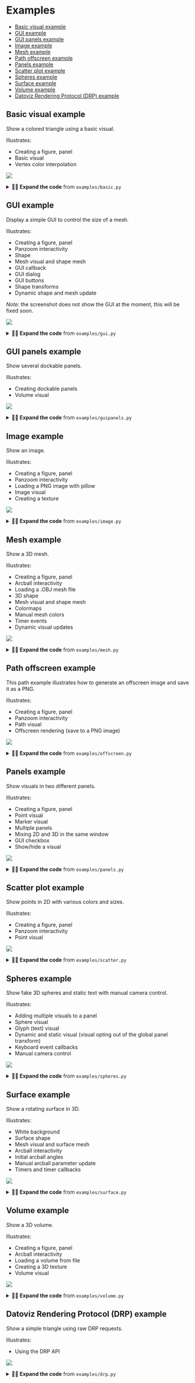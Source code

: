 # Examples

* [Basic visual example](#basic-visual-example)
* [GUI example](#gui-example)
* [GUI panels example](#gui-panels-example)
* [Image example](#image-example)
* [Mesh example](#mesh-example)
* [Path offscreen example](#path-offscreen-example)
* [Panels example](#panels-example)
* [Scatter plot example](#scatter-plot-example)
* [Spheres example](#spheres-example)
* [Surface example](#surface-example)
* [Volume example](#volume-example)
* [Datoviz Rendering Protocol (DRP) example](#datoviz-rendering-protocol-(drp)-example)


## Basic visual example

Show a colored triangle using a basic visual.

Illustrates:

- Creating a figure, panel
- Basic visual
- Vertex color interpolation



![](https://raw.githubusercontent.com/datoviz/data/main/screenshots/examples/basic.png)

<details>
<summary><strong>👨‍💻 Expand the code</strong> from <code>examples/basic.py</code></summary>

```python
import numpy as np
import datoviz as dvz

# Boilerplate.
app = dvz.app(0)
batch = dvz.app_batch(app)
scene = dvz.scene(batch)

# Create a figure 800x600.
figure = dvz.figure(scene, 800, 600, 0)

# Panel spanning the entire window.
panel = dvz.panel_default(figure)

# Basic visual.
visual = dvz.basic(batch, dvz.PRIMITIVE_TOPOLOGY_TRIANGLE_LIST, 0)

# Visual data allocation.
dvz.basic_alloc(visual, 3)

# Positions.
pos = np.array([
    [-1, -1, 0],
    [0, 1, 0],
    [+1, -1, 0],
]).astype(np.float32)
dvz.basic_position(visual, 0, 3, pos, 0)

# Colors.
color = np.array(
    [[255, 0, 0, 255],
     [0, 255, 0, 255],
     [0, 0, 255, 255],
     ]).astype(np.uint8)
dvz.basic_color(visual, 0, 3, color, 0)

# Add the visual.
dvz.panel_visual(panel, visual, 0)

# Run the application.
dvz.scene_run(scene, app, 0)

# Cleanup.
dvz.scene_destroy(scene)
dvz.app_destroy(app)
```
</details>

## GUI example

Display a simple GUI to control the size of a mesh.

Illustrates:

- Creating a figure, panel
- Panzoom interactivity
- Shape
- Mesh visual and shape mesh
- GUI callback
- GUI dialog
- GUI buttons
- Shape transforms
- Dynamic shape and mesh update

*Note*: the screenshot does not show the GUI at the moment, this will be fixed soon.



![](https://raw.githubusercontent.com/datoviz/data/main/screenshots/examples/gui.png)

<details>
<summary><strong>👨‍💻 Expand the code</strong> from <code>examples/gui.py</code></summary>

```python
import numpy as np
import datoviz as dvz
from datoviz import (
    S_,  # Python string to ctypes char*
    vec2,
    vec3,
    vec4,
)


# GUI callback function.
@dvz.gui
def ongui(app, fid, ev):
    # Set the size of the next GUI dialog.
    dvz.gui_size(vec2(170, 110))

    # Start a GUI dialog with a dialog title.
    dvz.gui_begin(S_("My GUI"), 0)

    # Add two buttons. The functions return whether the button was pressed.
    incr = dvz.gui_button(S_("Increase"), 150, 30)
    decr = dvz.gui_button(S_("Decrease"), 150, 30)

    # Scaling factor.
    scale = 1.0
    if incr:
        scale = 1.1
    elif decr:
        scale = 0.9
    if incr or decr:

        # Start recording shape transforms for all vertices in the shape (first=0, count=0=all).
        dvz.shape_begin(shape, 0, 0)

        # Scaling transform.
        dvz.shape_scale(shape, vec3(scale, scale, scale))

        # Stop recording the shape transforms.
        dvz.shape_end(shape)

        # Update the mesh visual data with the new shape's data.
        dvz.mesh_reshape(visual, shape)

    # End the GUI dialog.
    dvz.gui_end()


# Boilerplate.
app = dvz.app(0)
batch = dvz.app_batch(app)
scene = dvz.scene(batch)

# Create a figure.
# NOTE: to use a GUI, use this flag. Don't use it if there is no GUI.
figure = dvz.figure(scene, 800, 800, dvz.CANVAS_FLAGS_IMGUI)
panel = dvz.panel_default(figure)
arcball = dvz.panel_arcball(panel)

# Cube colors.
colors = np.array([
    [255, 0, 0, 255],
    [0, 255, 0, 255],
    [0, 0, 255, 255],
    [255, 255, 0, 255],
    [255, 0, 255, 255],
    [0, 255, 255, 255],
], dtype=np.uint8)
shape = dvz.shape_cube(colors)

# Create a mesh visual directly instantiated with the shape data.
visual = dvz.mesh_shape(batch, shape, dvz.MESH_FLAGS_LIGHTING)

# Add the visual to the panel.
dvz.panel_visual(panel, visual, 0)

# Associate a GUI callback function with a figure.
dvz.app_gui(app, dvz.figure_id(figure), ongui, None)

# Initial arcball angles.
dvz.arcball_initial(arcball, vec3(+0.6, -1.2, +3.0))
dvz.panel_update(panel)

# Run the application.
dvz.scene_run(scene, app, 0)

# Cleanup.
dvz.shape_destroy(shape)
dvz.scene_destroy(scene)
dvz.app_destroy(app)
```
</details>

## GUI panels example

Show several dockable panels.

Illustrates:

- Creating dockable panels
- Volume visual



![](https://raw.githubusercontent.com/datoviz/data/main/screenshots/examples/guipanels.png)

<details>
<summary><strong>👨‍💻 Expand the code</strong> from <code>examples/guipanels.py</code></summary>

```python
import gzip
from pathlib import Path
import numpy as np
import datoviz as dvz
from datoviz import A_, S_, vec3, vec4


# -------------------------------------------------------------------------------------------------
# Functions
# -------------------------------------------------------------------------------------------------

def load_mouse_volume():
    CURDIR = Path(__file__).parent
    filepath = (CURDIR / "../data/volumes/allen_mouse_brain_rgba.npy.gz").resolve()
    with gzip.open(filepath, 'rb') as f:
        volume_data = np.load(f)
    shape = volume_data.shape
    MOUSE_D, MOUSE_H, MOUSE_W = shape[:3]
    format = dvz.FORMAT_R8G8B8A8_UNORM
    tex = dvz.tex_volume(batch, format, MOUSE_W, MOUSE_H, MOUSE_D, A_(volume_data))
    return tex, MOUSE_D, MOUSE_H, MOUSE_W


def create_volume(tex, MOUSE_D, MOUSE_H, MOUSE_W):
    volume = dvz.volume(batch, dvz.VOLUME_FLAGS_RGBA)
    dvz.volume_alloc(volume, 1)
    scaling = 1.0 / MOUSE_D
    dvz.volume_texture(
        volume, tex, dvz.FILTER_LINEAR, dvz.SAMPLER_ADDRESS_MODE_CLAMP_TO_EDGE)
    dvz.volume_size(volume, MOUSE_W * scaling, MOUSE_H * scaling, 1)
    dvz.volume_transfer(volume, vec4(1, 0, 0, 0))
    return volume


# -------------------------------------------------------------------------------------------------
# Main script
# -------------------------------------------------------------------------------------------------

app = dvz.app(0)
batch = dvz.app_batch(app)
scene = dvz.scene(batch)
figure = dvz.figure(scene, 800, 600, dvz.CANVAS_FLAGS_IMGUI)


# Volume panel
# -------------------------------------------------------------------------------------------------

panel1 = dvz.panel(figure, 100, 100, 300, 200)
arcball = dvz.panel_arcball(panel1)
volume = create_volume(*load_mouse_volume())
dvz.panel_visual(panel1, volume, 0)
dvz.panel_gui(panel1, S_("Panel 1"), 0)

# Initial view
dvz.arcball_initial(arcball, vec3(-2.25, 0.65, 1.5))
camera = dvz.panel_camera(panel1, 0)
dvz.camera_initial(camera, vec3(0, 0, 1.5), vec3(), vec3(0, 1, 0))
dvz.panel_update(panel1)


# Scatter panel
# -------------------------------------------------------------------------------------------------

panel2 = dvz.panel(figure, 200, 350, 300, 200)
pz = dvz.panel_panzoom(panel2)
visual = dvz.point(batch, 0)

n = 10_000
dvz.point_alloc(visual, n)

pos = np.random.normal(size=(n, 3), scale=.2).astype(np.float32)
color = np.random.uniform(size=(n, 4), low=50, high=240).astype(np.uint8)
size = np.random.uniform(size=(n,), low=10, high=30).astype(np.float32)

dvz.point_position(visual, 0, n, pos, 0)
dvz.point_color(visual, 0, n, color, 0)
dvz.point_size(visual, 0, n, size, 0)
dvz.panel_visual(panel2, visual, 0)
dvz.panel_gui(panel2, S_("Panel 2"), 0)


# Run and cleanup
# -------------------------------------------------------------------------------------------------

dvz.scene_run(scene, app, 0)
dvz.scene_destroy(scene)
dvz.app_destroy(app)
```
</details>

## Image example

Show an image.

Illustrates:

- Creating a figure, panel
- Panzoom interactivity
- Loading a PNG image with pillow
- Image visual
- Creating a texture



![](https://raw.githubusercontent.com/datoviz/data/main/screenshots/examples/image.png)

<details>
<summary><strong>👨‍💻 Expand the code</strong> from <code>examples/image.py</code></summary>

```python
from pathlib import Path
import numpy as np
from PIL import Image

import datoviz as dvz
from datoviz import A_

# Boilerplate.
app = dvz.app(0)
batch = dvz.app_batch(app)
scene = dvz.scene(batch)


# Load a PNG image.
CURDIR = Path(__file__).parent
filepath = CURDIR / "../data/textures/image.png"
with Image.open(filepath) as f:
    image = np.array(f.convert('RGBA'), dtype=np.uint8)
    height, width = image.shape[:2]

    # Texture parameters.
    format = dvz.FORMAT_R8G8B8A8_UNORM
    address_mode = dvz.SAMPLER_ADDRESS_MODE_CLAMP_TO_BORDER
    filter = dvz.FILTER_LINEAR

    # Create a texture out of a RGB image.
    tex = dvz.tex_image(batch, format, width, height, A_(image))


# Create a figure 1000x1000.
figure = dvz.figure(scene, 1000, 1000, 0)

# Panel spanning the entire window.
panel = dvz.panel_default(figure)

# Panzoom interactivity.
pz = dvz.panel_panzoom(panel)

# Image visual.
visual = dvz.image(batch, dvz.IMAGE_FLAGS_RESCALE)

# One image in this visual, there could be multiple images sharing the same underlying texture.
dvz.image_alloc(visual, 1)

# xyz coordinates of the top left corner.
pos = np.array([[0, 0, 0]], dtype=np.float32)
dvz.image_position(visual, 0, 1, pos, 0)

# Image size, in pixels.
size = np.array([[width, height]], dtype=np.float32)
dvz.image_size(visual, 0, 1, size, 0)

# Image anchor.
anchor = np.array([[.5, .5]], dtype=np.float32)
dvz.image_anchor(visual, 0, 1, anchor, 0)

# uv coordinates of the top left corner, and bottom right corner.
texcoords = np.array([[0, 0, 1, 1]], dtype=np.float32)
dvz.image_texcoords(visual, 0, 1, texcoords, 0)


# Assign the texture to the visual.
dvz.image_texture(visual, tex, filter, address_mode)

# Add the visual.
dvz.panel_visual(panel, visual, 0)

# Run the application.
dvz.scene_run(scene, app, 0)

# Cleanup.
dvz.scene_destroy(scene)
dvz.app_destroy(app)
```
</details>

## Mesh example

Show a 3D mesh.

Illustrates:

- Creating a figure, panel
- Arcball interactivity
- Loading a .OBJ mesh file
- 3D shape
- Mesh visual and shape mesh
- Colormaps
- Manual mesh colors
- Timer events
- Dynamic visual updates



![](https://raw.githubusercontent.com/datoviz/data/main/screenshots/examples/mesh.png)

<details>
<summary><strong>👨‍💻 Expand the code</strong> from <code>examples/mesh.py</code></summary>

```python
from pathlib import Path
import numpy as np
import datoviz as dvz
from datoviz import vec3, vec4, S_

# Boilerplate.
app = dvz.app(0)
batch = dvz.app_batch(app)
scene = dvz.scene(batch)

# Create a figure 800x600.
figure = dvz.figure(scene, 800, 600, 0)

# Panel spanning the entire window.
panel = dvz.panel_default(figure)

# Arcball interactivity.
arcball = dvz.panel_arcball(panel)

# Load a .OBJ mesh file.
CURDIR = Path(__file__).parent
filepath = (CURDIR / "../data/mesh/brain.obj").resolve()
shape = dvz.shape_obj(S_(filepath))

# Fill artificial colors.
nv = shape.vertex_count
ni = shape.index_count
print(f"Loaded {filepath} with {nv} vertices and {ni // 3} faces.")

# Create the mesh visual from the surface shape.
flags = dvz.MESH_FLAGS_LIGHTING
visual = dvz.mesh_shape(batch, shape, flags)

# Set artificial vertex colors.
t = np.linspace(0, 1, nv).astype(np.float32)
colors = np.empty((nv, 4), dtype=np.uint8)
dvz.colormap_array(dvz.CMAP_COOLWARM, nv, t, 0, 1, colors)
dvz.mesh_color(visual, 0, nv, colors, 0)

# Add the visual to the panel.
dvz.panel_visual(panel, visual, 0)

# Initial arcball angles.
dvz.arcball_initial(arcball, vec3(+0.6, -1.2, +3.0))
dvz.panel_update(panel)


# Timer callback: update the arcball angles in real time.
@dvz.timer
def _on_timer(app, window_id, ev):
    a = 20 * (ev.time % 1)
    u = 1 / (1 + np.exp(-a * (t - 0.5)))

    dvz.colormap_array(dvz.CMAP_COOLWARM, nv, u.astype(np.float32), 0, 1, colors)
    dvz.mesh_color(visual, 0, nv, colors, 0)


# Create a timer (60 events per second).
dvz.app_timer(app, 0, 1. / 60., 0)

# Register a timer callback.
dvz.app_ontimer(app, _on_timer, None)


# Run the application.
dvz.scene_run(scene, app, 0)

# Cleanup.
dvz.scene_destroy(scene)
dvz.app_destroy(app)
```
</details>

## Path offscreen example

This path example illustrates how to generate an offscreen image and save it as a PNG.

Illustrates:

- Creating a figure, panel
- Panzoom interactivity
- Path visual
- Offscreen rendering (save to a PNG image)



![](https://raw.githubusercontent.com/datoviz/data/main/screenshots/examples/offscreen.png)

<details>
<summary><strong>👨‍💻 Expand the code</strong> from <code>examples/offscreen.py</code></summary>

```python
import numpy as np
import datoviz as dvz
from datoviz import (
    S_,  # Python string to ctypes char*
)

offscreen = True

# Boilerplate.
app = dvz.app(dvz.APP_FLAGS_OFFSCREEN if offscreen else 0)
batch = dvz.app_batch(app)
scene = dvz.scene(batch)

# Create a figure.
figure = dvz.figure(scene, 400, 800, 0)
panel = dvz.panel_default(figure)

# Panzoom interactivity.
pz = dvz.panel_panzoom(panel)

# Path visual.
visual = dvz.path(batch, 0)

# Multiple paths.
n_paths = 100
path_size = 1000
n = n_paths * path_size
path_lengths = np.full(n_paths, path_size, dtype=np.uint32)
dvz.path_alloc(visual, n)

# Positions.
x = np.linspace(-1, +1, path_size)
x = np.tile(x, (n_paths, 1))
w = np.random.uniform(size=(n_paths, 1), low=20, high=100)
d = 0.5 / (n_paths - 1)
y = d * np.sin(w * x)
y += np.linspace(-1, 1, n_paths).reshape((-1, 1))
z = np.zeros((n_paths, path_size))
pos = np.c_[x.flat, y.flat, z.flat].astype(np.float32)
dvz.path_position(visual, n, pos, n_paths, path_lengths, 0)

# Colors.
t = np.linspace(0, 1, n_paths).astype(np.float32)
color = np.full((n_paths, 4), 255, dtype=np.uint8)
dvz.colormap_array(dvz.CMAP_HSV, n_paths, t, 0, 1, color)
color = np.repeat(color, path_size, axis=0)
dvz.path_color(visual, 0, n, color, 0)

# Line width.
dvz.path_linewidth(visual, 3.0)

# Add the visual.
dvz.panel_visual(panel, visual, 0)

# Run the application.
dvz.scene_run(scene, app, 0)

# Screenshot to ./offscreen.png.
if offscreen:
    dvz.app_screenshot(app, dvz.figure_id(figure), S_("offscreen_python.png"))

# Cleanup.
dvz.scene_destroy(scene)
dvz.app_destroy(app)
```
</details>

## Panels example

Show visuals in two different panels.

Illustrates:

- Creating a figure, panel
- Point visual
- Marker visual
- Multiple panels
- Mixing 2D and 3D in the same window
- GUI checkbox
- Show/hide a visual



![](https://raw.githubusercontent.com/datoviz/data/main/screenshots/examples/panels.png)

<details>
<summary><strong>👨‍💻 Expand the code</strong> from <code>examples/panels.py</code></summary>

```python
import ctypes
import numpy as np
import datoviz as dvz
from datoviz import vec2, vec3, S_, V_


# -------------------------------------------------------------------------------------------------
# 1. Creating the scene
# -------------------------------------------------------------------------------------------------

# Boilerplate.
app = dvz.app(0)
batch = dvz.app_batch(app)
scene = dvz.scene(batch)

# Create a figure 800x600.
w, h = 800, 600
figure = dvz.figure(scene, w, h, dvz.CANVAS_FLAGS_IMGUI)


# -------------------------------------------------------------------------------------------------
# 2. First visual
# -------------------------------------------------------------------------------------------------

# Point visual.
visual0 = dvz.point(batch, 0)

# Visual data allocation.
n = 10_000
dvz.point_alloc(visual0, n)

# Point positions.
pos = np.random.normal(size=(n, 3), scale=.25).astype(np.float32)
dvz.point_position(visual0, 0, n, pos, 0)

# Point colors.
color = np.random.uniform(size=(n, 4), low=50, high=240).astype(np.uint8)
color[:, 3] = 240
dvz.point_color(visual0, 0, n, color, 0)

# Point sizes.
size = np.random.uniform(size=(n,), low=10, high=30).astype(np.float32)
dvz.point_size(visual0, 0, n, size, 0)

dvz.visual_depth(visual0, dvz.DEPTH_TEST_ENABLE)


# -------------------------------------------------------------------------------------------------
# 3. Second visual
# -------------------------------------------------------------------------------------------------

# Point visual.
visual1 = dvz.marker(batch, 0)

# Visual data allocation.
n = 1_000
dvz.marker_alloc(visual1, n)

# Marker positions.
pos = np.random.normal(size=(n, 3), scale=.25).astype(np.float32)
dvz.marker_position(visual1, 0, n, pos, 0)

# Marker colors.
color = np.random.uniform(size=(n, 4), low=50, high=240).astype(np.uint8)
color[:, 3] = 240
dvz.marker_color(visual1, 0, n, color, 0)

# Marker sizes.
size = np.random.uniform(size=(n,), low=30, high=60).astype(np.float32)
dvz.marker_size(visual1, 0, n, size, 0)

# Marker parameters.
dvz.marker_aspect(visual1, dvz.MARKER_ASPECT_OUTLINE)
dvz.marker_shape(visual1, dvz.MARKER_SHAPE_CROSS)
# dvz.marker_edge_color(visual1, cvec4(255, 255, 255, 255))
# dvz.marker_edge_width(visual1, 3.0)


# -------------------------------------------------------------------------------------------------
# 4. Panels
# -------------------------------------------------------------------------------------------------

# Panels.
panel0 = dvz.panel(figure, 0, 0, w / 2, h)
panel1 = dvz.panel(figure, w / 2, 0, w / 2, h)

dvz.panel_arcball(panel0)
dvz.panel_panzoom(panel1)

dvz.panel_visual(panel0, visual0, 0)
dvz.panel_visual(panel1, visual1, 0)


# -------------------------------------------------------------------------------------------------
# 5. GUI with checkbox
# -------------------------------------------------------------------------------------------------

# There are four steps to add a GUI with a checkbox.
# i.    Initialize the figure with the flag `dvz.CANVAS_FLAGS_IMGUI``
# ii.   Define a global-scoped object representing the variable to be updated by the GUI.
# iii.  Define the GUI callback.
# iv.   Call `dvz.app_gui(...)`

# A wrapped boolean value with initial value False.
checked = V_(True, ctypes.c_bool)


@dvz.gui
def ongui(app, fid, ev):
    """GUI callback function."""

    # Set the size of the next GUI dialog.
    dvz.gui_size(vec2(170, 110))

    # Start a GUI dialog with a dialog title.
    dvz.gui_begin(S_("My GUI"), 0)

    # Add a checkbox
    with checked:  # Wrap the boolean value.
        # Return True if the checkbox's state has changed.
        if dvz.gui_checkbox(S_("Show visual"), checked.P_):
            #                                  ^^^^^^^^^^ pass a C pointer to our wrapped bool
            is_checked = checked.value  # Python variable with the checkbox's state

            # Show/hide the visual.
            dvz.visual_show(visual0, is_checked)

            # Update the figure after its composition has changed.
            dvz.figure_update(figure)

    # End the GUI dialog.
    dvz.gui_end()


# Associate a GUI callback function with a figure.
dvz.app_gui(app, dvz.figure_id(figure), ongui, None)


# -------------------------------------------------------------------------------------------------
# 6. Run and cleanup
# -------------------------------------------------------------------------------------------------

# Run the application.
dvz.scene_run(scene, app, 0)

# Cleanup.
dvz.scene_destroy(scene)
dvz.app_destroy(app)
```
</details>

## Scatter plot example

Show points in 2D with various colors and sizes.

Illustrates:

- Creating a figure, panel
- Panzoom interactivity
- Point visual



![](https://raw.githubusercontent.com/datoviz/data/main/screenshots/examples/scatter.png)

<details>
<summary><strong>👨‍💻 Expand the code</strong> from <code>examples/scatter.py</code></summary>

```python
import numpy as np
import datoviz as dvz

# Boilerplate.
app = dvz.app(0)
batch = dvz.app_batch(app)
scene = dvz.scene(batch)

# Create a figure 800x600.
figure = dvz.figure(scene, 800, 600, 0)

# Panel spanning the entire window.
panel = dvz.panel_default(figure)

# Panzoom interactivity.
pz = dvz.panel_panzoom(panel)

# Point visual.
visual = dvz.point(batch, 0)

# Visual data allocation.
n = 100_000
dvz.point_alloc(visual, n)

# Point positions.
pos = np.random.normal(size=(n, 3), scale=.25).astype(np.float32)
dvz.point_position(visual, 0, n, pos, 0)

# Point colors.
color = np.random.uniform(size=(n, 4), low=50, high=240).astype(np.uint8)
dvz.point_color(visual, 0, n, color, 0)

# Point sizes.
size = np.random.uniform(size=(n,), low=10, high=30).astype(np.float32)
dvz.point_size(visual, 0, n, size, 0)

# Add the visual.
dvz.panel_visual(panel, visual, 0)

# Run the application.
dvz.scene_run(scene, app, 0)

# Cleanup.
dvz.scene_destroy(scene)
dvz.app_destroy(app)
```
</details>

## Spheres example

Show fake 3D spheres and static text with manual camera control.

Illustrates:

- Adding multiple visuals to a panel
- Sphere visual
- Glyph (text) visual
- Dynamic and static visual (visual opting out of the global panel transform)
- Keyboard event callbacks
- Manual camera control



![](https://raw.githubusercontent.com/datoviz/data/main/screenshots/examples/spheres.png)

<details>
<summary><strong>👨‍💻 Expand the code</strong> from <code>examples/spheres.py</code></summary>

```python
import numpy as np
import datoviz as dvz
from datoviz import vec2, vec3, vec4, S_


# -------------------------------------------------------------------------------------------------
# 1. Creating the scene
# -------------------------------------------------------------------------------------------------

# Boilerplate.
app = dvz.app(0)
batch = dvz.app_batch(app)
scene = dvz.scene(batch)

# Create a figure.
figure = dvz.figure(scene, 1000, 1000, 0)

# Panel spanning the entire window.
panel = dvz.panel_default(figure)

# 3D camera.
camera = dvz.panel_camera(panel, 0)


# -------------------------------------------------------------------------------------------------
# 2. Text
# -------------------------------------------------------------------------------------------------

# Show a static glyph.
glyph = dvz.glyph(batch, 0)

# First, we load the default font (Roboto) with a given font size, and we load the pre-generated
# glyph atlas.
# NOTE: generating custom atlases dynamically with arbitrary TTF fonts (using the msdfgen library)
# is possible but undocumented yet.
font_size = 32
af = dvz.atlas_font(font_size)
dvz.glyph_atlas(glyph, af.atlas)

# Glyph text.
text = "Press the arrow keys!"

# We specify the number of glyphs.
n = len(text)
dvz.glyph_alloc(glyph, n)

# When displaying a single string, all glyph share the exact same position in 3D space, BUT
# each glyph has a fixed pixel offset due to its relative position within the string (see below).
# Here, the string will be displayed at (1, 1, 0) (we will not use the panel camera transform).
pos = np.c_[np.ones(n), np.ones(n), np.zeros(n)].astype(np.float32)
dvz.glyph_position(glyph, 0, n, pos, 0)

# We can assign a different color per glyph.
color = np.full((n, 4), 255, dtype=np.uint8)
dvz.glyph_color(glyph, 0, n, color, 0)

# We specify the ASCII string (we could also specify unicode uint32 codepoints with glyph_unicode)
# NOTE: we need to use S_() to pass a Python string to this ctypes-wrapped C function expecting
# a const char*.
dvz.glyph_ascii(glyph, S_(text))

# Now we compute the glyph shifts (called "xywh") using our font.
xywh = dvz.font_ascii(af.font, S_(text))
# We also define a global relative anchor point, in pixels (xy), for the string.
# By default, the anchor is (0, 0) which represents the lower left corner of the string. The
# anchor position is the string position defined above (1, 1, 0).
anchor = vec2(-.5 * font_size * len(text), -2 * font_size)
dvz.glyph_xywh(glyph, 0, n, xywh, anchor, 0)


# -------------------------------------------------------------------------------------------------
# 3. Spheres
# -------------------------------------------------------------------------------------------------

# Now we define a fake sphere visual, similar to markers, but with a fake 3D effect to simulate
# spheres whereas they are really 2D bitmap sprites in a 3D world.
# See https://paroj.github.io/gltut/Illumination/Tutorial%2013.html
visual = dvz.sphere(batch, 0)

# Sphere data allocation (100 000 spheres).
n = 100_000
dvz.sphere_alloc(visual, n)

# Sphere random positions.
pos = np.random.uniform(size=(n, 3), low=-1, high=+1).astype(np.float32)
pos *= np.array([100, 1, 100])
dvz.sphere_position(visual, 0, n, pos, 0)

# Sphere random colors.
color = np.random.uniform(size=(n, 4), low=50, high=200).astype(np.uint8)
color[:, 3] = 255
dvz.sphere_color(visual, 0, n, color, 0)

# Sphere sizes in pixels.
size = np.random.uniform(size=(n,), low=50, high=100).astype(np.float32)
dvz.sphere_size(visual, 0, n, size, 0)

# Light position.
dvz.sphere_light_pos(visual, vec3(-5, +5, +100))

# Light parameters.
dvz.sphere_light_params(visual, vec4(.4, .8, 2, 32))


# -------------------------------------------------------------------------------------------------
# 4. Panel composition
# -------------------------------------------------------------------------------------------------

# We add the sphere visual.
dvz.panel_visual(panel, visual, 0)

# We add the glyph visual and we opt out of the panel transform (3D movable camera).
dvz.panel_visual(panel, glyph, dvz.VIEW_FLAGS_STATIC)


# -------------------------------------------------------------------------------------------------
# 5. Manual camera control
# -------------------------------------------------------------------------------------------------

# Custom camera manipulation with the keyboard.
# NOTE: a similar interaction pattern will be soon provided as a builtin option in Datoviz
# (similar to the existing panzoom and arcball).

# Initial camera position.
eye = vec3(0, 0, 4)

# Camera movement offset.
d = .2


# Keyboard event callback function.
@dvz.keyboard
def on_keyboard(app, window_id, ev):
    global eye
    # Keyboard events are PRESS, RELEASE, and REPEAT.
    if ev.type != dvz.KEYBOARD_EVENT_RELEASE:
        # Move the camera position depending on the pressed keys.
        if ev.key == dvz.KEY_UP:
            eye[2] -= d
        elif ev.key == dvz.KEY_DOWN:
            eye[2] += d
        elif ev.key == dvz.KEY_LEFT:
            eye[0] -= d
        elif ev.key == dvz.KEY_RIGHT:
            eye[0] += d

        # Update the camera position.
        dvz.camera_position(camera, eye)

        # Update the lookat position (just forward looking).
        lookat = vec3(*eye)
        lookat[2] -= 1
        dvz.camera_lookat(camera, lookat)

        # Important: we must update the panel after the panel transformation parameters
        # have changed.
        dvz.panel_update(panel)


# We register the keyboard callback function.
dvz.app_onkeyboard(app, on_keyboard, None)


# -------------------------------------------------------------------------------------------------
# 6. Run and cleanup
# -------------------------------------------------------------------------------------------------

# Run the application.
dvz.scene_run(scene, app, 0)

# Cleanup.
dvz.atlas_destroy(af.atlas)
dvz.font_destroy(af.font)
dvz.scene_destroy(scene)
dvz.app_destroy(app)
```
</details>

## Surface example

Show a rotating surface in 3D.

Illustrates:

- White background
- Surface shape
- Mesh visual and surface mesh
- Arcball interactivity
- Initial arcball angles
- Manual arcball parameter update
- Timers and timer callbacks



![](https://raw.githubusercontent.com/datoviz/data/main/screenshots/examples/surface.png)

<details>
<summary><strong>👨‍💻 Expand the code</strong> from <code>examples/surface.py</code></summary>

```python
import numpy as np
import datoviz as dvz
from datoviz import vec3, vec4

# Boilerplate.
app = dvz.app(dvz.APP_FLAGS_WHITE_BACKGROUND)
batch = dvz.app_batch(app)
scene = dvz.scene(batch)

# Create a figure 800x600.
figure = dvz.figure(scene, 800, 600, 0)

# Panel spanning the entire window.
panel = dvz.panel_default(figure)

# Arcball interactivity.
arcball = dvz.panel_arcball(panel)

# Grid parameters.
row_count = 250
col_count = row_count
n = row_count * col_count
o = vec3(-1, 0, -1)
u = vec3(0, 0, 2.0 / (col_count - 1))
v = vec3(2.0 / (row_count - 1), 0, 0)

# Allocate heights and colors arrays.
grid = np.meshgrid(row_count, col_count)
shape = (row_count, col_count)
heights = np.zeros(shape, dtype=np.float32)

# Create grid of coordinates
x = np.arange(col_count)
y = np.arange(row_count)
xv, yv = np.meshgrid(x, y)

# Distances.
center_x = col_count / 2
center_y = row_count / 2
d = np.sqrt((xv - center_x) ** 2 + (yv - center_y) ** 2)

# Heights.
a = 4.0 * 2 * np.pi / row_count
b = 3.0 * 2 * np.pi / col_count
c = .5
hmin = -.5
hmax = +.5
heights = np.exp(-.0001 * d ** 2) * np.sin(a*xv) * np.cos(b*yv)
heights = heights.ravel().astype(np.float32)

# Colors.
colors = np.empty((n, 4), dtype=np.uint8)
dvz.colormap_array(
    dvz.CMAP_PLASMA, n, heights, hmin, hmax, colors)

# Create the surface shape.
shape = dvz.shape_surface(row_count, col_count, heights, colors, o, u, v, 0)

# Create the mesh visual from the surface shape.
flags = dvz.MESH_FLAGS_LIGHTING
visual = dvz.mesh_shape(batch, shape, flags)

# Add the visual to the panel.
dvz.panel_visual(panel, visual, 0)

# Initial arcball angles.
angle = -0.39686
dvz.arcball_initial(arcball, vec3(0.42339, angle, -0.00554))
dvz.panel_update(panel)


# Timer callback: update the arcball angles in real time.
@dvz.timer
def _on_timer(app, window_id, ev):
    global angle
    angle += .01
    dvz.arcball_set(arcball, vec3(0.42339, angle, -0.00554))
    dvz.panel_update(panel)


# Create a timer (60 events per second).
dvz.app_timer(app, 0, 1. / 60., 0)

# Register a timer callback.
dvz.app_ontimer(app, _on_timer, None)

# Run the application.
dvz.scene_run(scene, app, 0)

# Cleanup.
dvz.scene_destroy(scene)
dvz.app_destroy(app)
```
</details>

## Volume example

Show a 3D volume.

Illustrates:

- Creating a figure, panel
- Arcball interactivity
- Loading a volume from file
- Creating a 3D texture
- Volume visual



![](https://raw.githubusercontent.com/datoviz/data/main/screenshots/examples/volume.png)

<details>
<summary><strong>👨‍💻 Expand the code</strong> from <code>examples/volume.py</code></summary>

```python
import gzip
from pathlib import Path
import numpy as np
import datoviz as dvz
from datoviz import A_, vec3, vec4


# -------------------------------------------------------------------------------------------------
# 1. Creating the scene
# -------------------------------------------------------------------------------------------------

# Boilerplate.
app = dvz.app(0)
batch = dvz.app_batch(app)
scene = dvz.scene(batch)

# Create a figure 800x600.
figure = dvz.figure(scene, 800, 600, 0)

# Panel spanning the entire window.
panel = dvz.panel_default(figure)

# Arcball interactivity.
arcball = dvz.panel_arcball(panel)


# -------------------------------------------------------------------------------------------------
# 2. Loading the volume and creating the 3D GPU texture
# -------------------------------------------------------------------------------------------------

# Load a volume file.
CURDIR = Path(__file__).parent
filepath = (CURDIR / "../data/volumes/allen_mouse_brain_rgba.npy.gz").resolve()
with gzip.open(filepath, 'rb') as f:
    volume_data = np.load(f)
shape = volume_data.shape

# Volume parameters.
MOUSE_D, MOUSE_H, MOUSE_W = shape[:3]
scaling = 1.0 / MOUSE_D

# Create the 3D texture.
format = dvz.FORMAT_R8G8B8A8_UNORM
tex = dvz.tex_volume(batch, format, MOUSE_W, MOUSE_H, MOUSE_D, A_(volume_data))


# -------------------------------------------------------------------------------------------------
# 3. Volume visual
# -------------------------------------------------------------------------------------------------

# Create the volume visual.
visual = dvz.volume(batch, dvz.VOLUME_FLAGS_RGBA)

# Visual data allocation (1 volumetric object).
dvz.volume_alloc(visual, 1)

# Bind the volume texture to the visual.
volume_tex = dvz.volume_texture(
    visual, tex, dvz.FILTER_LINEAR, dvz.SAMPLER_ADDRESS_MODE_CLAMP_TO_EDGE)

# Volume parameters.
dvz.volume_size(visual, MOUSE_W * scaling, MOUSE_H * scaling, 1)
dvz.volume_transfer(visual, vec4(1, 0, 0, 0))


# Add the visual to the panel AFTER setting the visual's data.
dvz.panel_visual(panel, visual, 0)


# -------------------------------------------------------------------------------------------------
# 4. Initial panel parameters
# -------------------------------------------------------------------------------------------------

# Initial arcball angles.
dvz.arcball_initial(arcball, vec3(-2.25, 0.65, 1.5))

# Initial camera position.
camera = dvz.panel_camera(panel, 0)
dvz.camera_initial(camera, vec3(0, 0, 1.5), vec3(), vec3(0, 1, 0))

# Update the panel after updating the arcball and camera.
dvz.panel_update(panel)


# -------------------------------------------------------------------------------------------------
# 5. Run and cleanup
# -------------------------------------------------------------------------------------------------

# Run the application.
dvz.scene_run(scene, app, 0)

# Cleanup.
dvz.scene_destroy(scene)
dvz.app_destroy(app)
```
</details>

## Datoviz Rendering Protocol (DRP) example

Show a simple triangle using raw DRP requests.

Illustrates:

- Using the DRP API



![](https://raw.githubusercontent.com/datoviz/data/main/screenshots/examples/drp.png)

<details>
<summary><strong>👨‍💻 Expand the code</strong> from <code>examples/drp.py</code></summary>

```python
import numpy as np
import datoviz as dvz

app = dvz.app(0)
batch = dvz.app_batch(app)

# Constants.
width = 1024
height = 768

# Define the Vertex dtype
vertex_dtype = np.dtype([
    ('pos', np.float32, (3,)),  # 3D position (vec3)
    ('color', np.uint8, (4,))   # RGBA color (cvec4)
])
vertex_size = vertex_dtype.itemsize
pos_offset = vertex_dtype.fields['pos'][1]
color_offset = vertex_dtype.fields['color'][1]


# Create a canvas.
req = dvz.create_canvas(batch, width, height, dvz.DEFAULT_CLEAR_COLOR, 0)
canvas_id = req.id


# Create a custom graphics.
req = dvz.create_graphics(batch, dvz.GRAPHICS_CUSTOM, 0)
graphics_id = req.id


# Vertex shader.
vertex_glsl = """
#version 450

layout(location = 0) in vec3 pos;
layout(location = 1) in vec4 color;
layout(location = 0) out vec4 out_color;

void main()
{
    gl_Position = vec4(pos, 1.0);
    out_color = color;
}
"""

req = dvz.create_glsl(
    batch, dvz.SHADER_VERTEX, dvz.S_(vertex_glsl))

# Assign the shader to the graphics pipe.
vertex_id = req.id
dvz.set_shader(batch, graphics_id, vertex_id)


# Fragment shader.
fragment_glsl = """
#version 450

layout(location = 0) in vec4 in_color;
layout(location = 0) out vec4 out_color;

void main()
{
    out_color = in_color;
}
"""

req = dvz.create_glsl(
    batch, dvz.SHADER_FRAGMENT, dvz.S_(fragment_glsl))

# Assign the shader to the graphics pipe.
fragment_id = req.id
dvz.set_shader(batch, graphics_id, fragment_id)


# Primitive topology.
dvz.set_primitive(batch, graphics_id, dvz.PRIMITIVE_TOPOLOGY_TRIANGLE_LIST)

# Polygon mode.
dvz.set_polygon(batch, graphics_id, dvz.POLYGON_MODE_FILL)


# Vertex binding.
dvz.set_vertex(
    batch, graphics_id, 0, vertex_size, dvz.VERTEX_INPUT_RATE_VERTEX)

# Vertex attrs.
dvz.set_attr(batch, graphics_id, 0, 0, dvz.FORMAT_R32G32B32_SFLOAT, pos_offset)
dvz.set_attr(batch, graphics_id, 0, 1, dvz.FORMAT_R8G8B8A8_UNORM, color_offset)


# Create the vertex buffer dat.
req = dvz.create_dat(batch, dvz.BUFFER_TYPE_VERTEX, 3 * vertex_size, 0)
dat_id = req.id

# Bind the vertex buffer dat to the graphics pipe.
req = dvz.bind_vertex(batch, graphics_id, 0, dat_id, 0)

# Upload the triangle data.
data = np.array([
    ((-1, +1, 0), (255, 0, 0, 255)),
    ((+1, +1, 0), (0, 255, 0, 255)),
    ((+0, -1, 0), (0, 0, 255, 255)),
], dtype=vertex_dtype)
req = dvz.upload_dat(batch, dat_id, 0, 3 * vertex_size, dvz.A_(data), 0)


# Commands.
dvz.record_begin(batch, canvas_id)
dvz.record_viewport(
    batch, canvas_id, dvz.DEFAULT_VIEWPORT, dvz.DEFAULT_VIEWPORT)
dvz.record_draw(batch, canvas_id, graphics_id, 0, 3, 0, 1)
dvz.record_end(batch, canvas_id)


# Run the application.

# NOTE: disabling this example for now as the current stable version of Datoviz is NOT built with
# shaderc support, due to compatibility issues on Linux. We'll fix it later.
# dvz.app_run(app, 0)

# Cleanup.
dvz.app_destroy(app)
```
</details>

